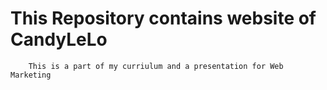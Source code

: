 # This Repository contains website of CandyLeLo
        This is a part of my curriulum and a presentation for Web Marketing